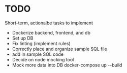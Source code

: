 # TODO
Short-term, actionalbe tasks to implement
- Dockerize backend, frontend, and db
- Set up DB
- Fix linting (implement rules)
- Correctly place and organize sample SQL file 
- add in sample SQL code
- Decide on node mocking tool
- Mock more data into DB
docker-compose up --build